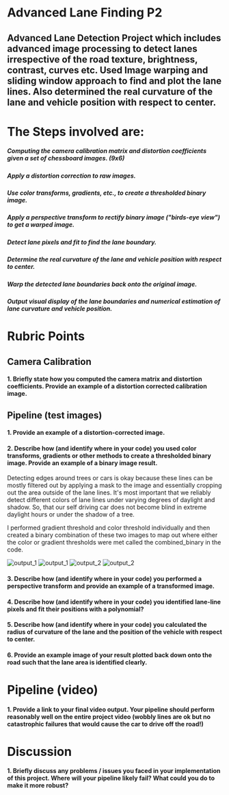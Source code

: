 # Advanced Lane Finding P2

## Advanced Lane Detection Project which includes advanced image processing to detect lanes irrespective of the road texture, brightness, contrast, curves etc. Used Image warping and sliding window approach to find and plot the lane lines. Also determined the real curvature of the lane and vehicle position with respect to center.

# The Steps involved are:

##### Computing the camera calibration matrix and distortion coefficients given a set of chessboard images. (9x6)
##### Apply a distortion correction to raw images.
##### Use color transforms, gradients, etc., to create a thresholded binary image.
##### Apply a perspective transform to rectify binary image ("birds-eye view") to get a warped image.
##### Detect lane pixels and fit to find the lane boundary.
##### Determine the real curvature of the lane and vehicle position with respect to center.
##### Warp the detected lane boundaries back onto the original image.
##### Output visual display of the lane boundaries and numerical estimation of lane curvature and vehicle position.

# Rubric Points

## Camera Calibration

#### 1. Briefly state how you computed the camera matrix and distortion coefficients. Provide an example of a distortion corrected calibration image.

## Pipeline (test images)

#### 1. Provide an example of a distortion-corrected image.

#### 2. Describe how (and identify where in your code) you used color transforms, gradients or other methods to create a thresholded binary image. Provide an example of a binary image result.

Detecting edges around trees or cars is okay because these lines can be mostly filtered out by applying a mask to the image and essentially cropping out the area outside of the lane lines. It's most important that we reliably detect different colors of lane lines under varying degrees of daylight and shadow. So, that our self driving car does not become blind in extreme daylight hours or under the shadow of a tree.
 
I performed gradient threshold and color threshold individually and then created a binary combination of these two images to map out where either the color or gradient thresholds were met called the combined_binary in the code.

![output_1](https://user-images.githubusercontent.com/34116562/49129596-68448e00-f2f6-11e8-8d0d-bfa31bbc1dbe.png)
![output_1](https://user-images.githubusercontent.com/34116562/49129605-6c70ab80-f2f6-11e8-9678-c058d70bd1a3.png)
![output_2](https://user-images.githubusercontent.com/34116562/49129599-6a0e5180-f2f6-11e8-9539-b4d630e90a84.png)
![output_2](https://user-images.githubusercontent.com/34116562/49129607-6e3a6f00-f2f6-11e8-926a-bc7c87323ce2.png)


#### 3. Describe how (and identify where in your code) you performed a perspective transform and provide an example of a transformed image.

#### 4. Describe how (and identify where in your code) you identified lane-line pixels and fit their positions with a polynomial?

#### 5. Describe how (and identify where in your code) you calculated the radius of curvature of the lane and the position of the vehicle with respect to center.

#### 6. Provide an example image of your result plotted back down onto the road such that the lane area is identified clearly.

# Pipeline (video)

#### 1. Provide a link to your final video output. Your pipeline should perform reasonably well on the entire project video (wobbly lines are ok but no catastrophic failures that would cause the car to drive off the road!)

# Discussion

#### 1. Briefly discuss any problems / issues you faced in your implementation of this project. Where will your pipeline likely fail? What could you do to make it more robust?
